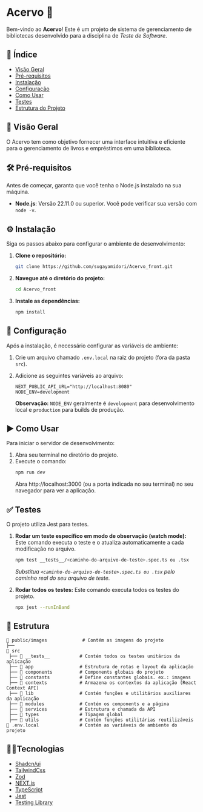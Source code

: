 # Acervo 🫎

Bem-vindo ao **Acervo**! Este é um projeto de sistema de gerenciamento de bibliotecas desenvolvido para a disciplina de _Teste de Software_.

## 📝 Índice

- [Visão Geral](#visão-geral)
- [Pré-requisitos](#pré-requisitos)
- [Instalação](#instalação)
- [Configuração](#configuração)
- [Como Usar](#como-usar)
- [Testes](#testes)
- [Estrutura do Projeto](#estrutura-do-projeto)

## 🌟 Visão Geral

O Acervo tem como objetivo fornecer uma interface intuitiva e eficiente para o gerenciamento de livros e empréstimos em uma biblioteca.

## 🛠 Pré-requisitos

Antes de começar, garanta que você tenha o Node.js instalado na sua máquina.

- **Node.js**: Versão 22.11.0 ou superior. Você pode verificar sua versão com `node -v`.

## ⚙️ Instalação

Siga os passos abaixo para configurar o ambiente de desenvolvimento:

1.  **Clone o repositório:**
    ```bash
    git clone https://github.com/sugayamidori/Acervo_front.git
    ```
2.  **Navegue até o diretório do projeto:**
    ```bash
    cd Acervo_front
    ```
3.  **Instale as dependências:**
    ```bash
    npm install
    ```

## 🔧 Configuração

Após a instalação, é necessário configurar as variáveis de ambiente:

1.  Crie um arquivo chamado `.env.local` na raiz do projeto (fora da pasta `src`).
2.  Adicione as seguintes variáveis ao arquivo:

    ```env
    NEXT_PUBLIC_API_URL="http://localhost:8080"
    NODE_ENV=development
    ```

    **Observação:** `NODE_ENV` geralmente é `development` para desenvolvimento local e `production` para builds de produção.

## ▶️ Como Usar

Para iniciar o servidor de desenvolvimento:

1.  Abra seu terminal no diretório do projeto.
2.  Execute o comando:
    ```bash
    npm run dev
    ```
    Abra http://localhost:3000 (ou a porta indicada no seu terminal) no seu navegador para ver a aplicação.

## ✅ Testes

O projeto utiliza Jest para testes.

1.  **Rodar um teste específico em modo de observação (watch mode):**
    Este comando executa o teste e o atualiza automaticamente a cada modificação no arquivo.

    ```bash
    npm test __tests__/<caminho-do-arquivo-de-teste>.spec.ts ou .tsx
    ```

    _Substitua `<caminho-do-arquivo-de-teste>.spec.ts ou .tsx` pelo caminho real do seu arquivo de teste._

2.  **Rodar todos os testes:**
    Este comando executa todos os testes do projeto.
    ```bash
    npx jest --runInBand
    ```

## 📂 Estrutura

```
📂 public/images             # Contém as imagens do projeto
├──
📂 src
 ├── 📂 __tests__           # Contém todos os testes unitários da aplicação
 ├── 📂 app                 # Estrutura de rotas e layout da aplicação
 ├── 📂 components          # Components globais do projeto
 ├── 📂 constants           # Define constantes globais. ex.: imagens
 ├── 📂 contexts            # Armazena os contextos da aplicação (React Context API)
 ├── 📂 lib                 # Contém funções e utilitários auxiliares da aplicação
 ├── 📂 modules             # Contém os components e a página
 ├── 📂 services            # Estrutura e chamada da API
 ├── 📂 types               # Tipagem global
 ├── 📂 utils               # Contém funções utilitárias reutilizáveis
🔑 .env.local               # Contém as variáveis de ambiente do projeto
```

## 🧑‍💻Tecnologias

- [Shadcn/ui](https://ui.shadcn.com/)
- [TailwindCss](https://tailwindcss.com/)
- [Zod](https://zod.dev/)
- [NEXT.js](https://nextjs.org/)
- [TypeScript](https://www.typescriptlang.org/)
- [Jest](https://jestjs.io/pt-BR/)
- [Testing Library](https://testing-library.com/)

